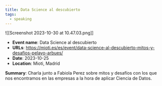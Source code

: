 ```yaml
---
title: Data Science al descubierto
tags:
  - speaking
---
```

![[Screenshot 2023-10-30 at 10.47.03.png]]


- **Event name**: Data Science al descubierto
- **URLs**: https://mioti.es/es/event/data-science-al-descubierto-mitos-y-desafios-pelayo-arbues/
- **Date**: 2023-10-25
- **Location**: Mioti, Madrid

**Summary**: Charla junto a Fabiola Perez sobre mitos y desafíos con los que nos encontramos en las empresas a la hora de aplicar Ciencia de Datos. 


